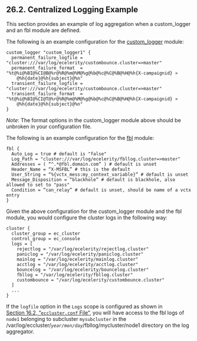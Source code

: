 ## 26.2. Centralized Logging Example

This section provides an example of log aggregation when a custom_logger and an fbl module are defined.

The following is an example configuration for the [custom_logger](modules.custom_logger.php "71.25. custom_logger – User-defined Logging") module:

```
custom_logger "custom_logger1" {
  permanent_failure_logfile = "cluster:///var/log/ecelerity/custombounce.cluster=>master"
  permanent_failure_format  = "%t@%i@%BI@%CI@B@%r@%R@%m@%M@%g@%b@%c@%C@%B@%H@%h{X-campaignid} »
    @%h{date}@%h{subject}@%n"
  transient_failure_logfile = "cluster:///var/log/ecelerity/custombounce.cluster=>master"
  transient_failure_format  = "%t@%i@%BI@%CI@T@%r@%R@%m@%M@%g@%b@%c@%C@%B@%H@%h{X-campaignid} »
    @%h{date}@%h{subject}@%n"
}
```

*Note*: The format options in the custom_logger module above should be unbroken in your configuration file.

The following is an example configuration for the [fbl](modules.fbl.php "71.35. fbl - Feedback Loop") module:

```
fbl {
  Auto_Log = true # default is "false"
  Log_Path = "cluster:///var/log/ecelerity/fbllog.cluster=>master"
  Addresses = ( “^.*@fbl.domain.com” ) # default is unset
  Header_Name = “X-MSFBL” # this is the default
  User_String = “%{vctx_mess:my_context_variable}” # default is unset
  Message_Disposition = “blackhole” # default is blackhole, also allowed to set to "pass"
  Condition = “can_relay” # default is unset, should be name of a vctx entry
}
```

Given the above configuration for the custom_logger module and the fbl module, you would configure the cluster logs in the following way:

```
cluster {
  cluster_group = ec_cluster
  control_group = ec_console
  logs = [
    rejectlog = "/var/log/ecelerity/rejectlog.cluster"
    paniclog = "/var/log/ecelerity/paniclog.cluster"
    mainlog = "/var/log/ecelerity/mainlog.cluster"
    acctlog = "/var/log/ecelerity/acctlog.cluster"
    bouncelog = "/var/log/ecelerity/bouncelog.cluster"
    fbllog = "/var/log/ecelerity/fbllog.cluster"
    custombounce = "/var/log/ecelerity/custombounce.cluster"
  ]
  ...
}
```

If the `logfile` option in the `Logs` scope is configured as shown in [Section 16.2, “`eccluster.conf` File”](conf.ref.eccluster.conf.php "16.2. eccluster.conf File"), you will have access to the fbl logs of `node1` belonging to subcluster `mysubcluster` in the /var/log/eccluster/*`year/mon/day`*/fbllog/mycluster/node1 directory on the log aggregator.
